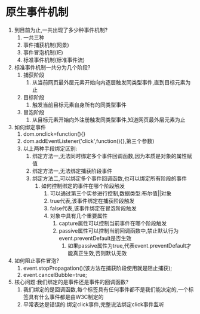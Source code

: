# 原生事件机制

1. 到目前为止,一共出现了多少种事件机制?
   1. 一共三种
   2. 事件捕获机制(网景)
   3. 事件冒泡机制(IE)
   4. 标准事件机制(标准事件流)
2. 标准事件机制一共分为几个阶段?
   1. 捕获阶段
      1. 从当前网页最外层元素开始向内逐层触发同类型事件,直到目标元素为止
   2. 目标阶段
      1. 触发当前目标元素自身所有的同类型事件
   3. 冒泡阶段
      1. 从目标元素开始向外注册触发同类型事件,知道网页最外层元素为止
3. 如何绑定事件
   1. dom.onclick=function(){}
   2. dom.addEventListener('click',function(){},第三个参数)
   3. 以上两种手段绑定区别:
      1. 绑定方法一,无法同时绑定多个事件回调函数,因为本质是对象的属性赋值
      2. 绑定方法一,无法绑定捕获阶段事件
      3. 绑定方法二,可以绑定多个事件回调函数,也可以绑定所有阶段的事件
         1. 如何控制绑定的事件在哪个阶段触发
            1. 可以通过第三个实参进行控制,数据类型:布尔值||对象
            2. true代表,该事件绑定在捕获阶段触发
            3. false代表,该事件绑定在冒泡阶段触发
            4. 对象中具有几个重要属性
               1. capture属性可以控制当前事件在哪个阶段触发
               2. passive属性可以控制当前回调函数中,禁止默认行为event.preventDefault是否生效
                  1. 如果passive属性为true,代表event.preventDefault才能真正生效,否则默认无效
4. 如何阻止事件冒泡?
   1. event.stopPropagation()(该方法在捕获阶段使用就是阻止捕获);
   2. event.cancelBubble=true;
5. 核心问题:我们绑定的是事件还是事件的回调函数?
   1. 我们绑定的是回调函数,每个标签具有任何事件都不是我们能决定的,一个标签具有什么事件都是由W3C制定的
   2. 平常表达是错误的:绑定click事件,完整说法绑定click事件监听

